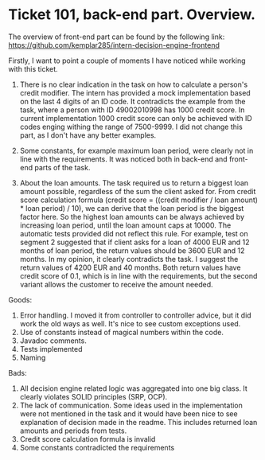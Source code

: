 # Ticket 101, back-end part. Overview.

The overview of front-end part can be found by the following link: https://github.com/kemplar285/intern-decision-engine-frontend

Firstly, I want to point a couple of moments I have noticed while working with this ticket.
1. There is no clear indication in the task on how to calculate a person's credit modifier.
The intern has provided a mock implementation based on the last 4 digits of an ID code. 
It contradicts the example from the task, where a person with ID 49002010998 has 1000 credit score. 
In current implementation 1000 credit score can only be achieved with ID codes enging withing the range of 7500-9999. 
I did not change this part, as I don't have any better examples.

2. Some constants, for example maximum loan period, were clearly not in line with the requirements. 
It was noticed both in back-end and front-end parts of the task. 

3. About the loan amounts. The task required us to return a biggest loan amount possible, regardless of the sum the client asked for.
From credit score calculation formula (credit score = ((credit modifier / loan amount) * loan period) / 10), we can derive that the loan period is the biggest factor here. 
So the highest loan amounts can be always achieved by increasing loan period, until the loan amount caps at 10000. The automatic tests provided did not reflect this rule.
For example, test on segment 2 suggested that if client asks for a loan of 4000 EUR and 12 months of loan period, the return values should be 3600 EUR and 12 months. In my opinion, it clearly contradicts the task. 
I suggest the return values of 4200 EUR and 40 months. Both return values have credit score of 0.1, which is in line with the requirements, but the second variant allows the customer to receive the amount needed.


Goods:
1. Error handling. I moved it from controller to controller advice, but it did work the old ways as well.
It's nice to see custom exceptions used.
2. Use of constants instead of magical numbers within the code.
3. Javadoc comments.
4. Tests implemented
5. Naming

Bads:
1. All decision engine related logic was aggregated into one big class.
It clearly violates SOLID principles (SRP, OCP).
2. The lack of communication. Some ideas used in the implementation were not mentioned in the task and it would have been nice to see explanation of decision made in the readme. This includes returned loan amounts and periods from tests.
3. Credit score calculation formula is invalid
4. Some constants contradicted the requirements